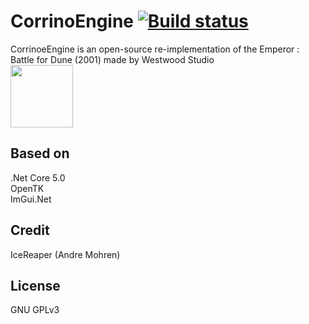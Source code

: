 # CorrinoEngine [![Build status](https://ci.appveyor.com/api/projects/status/epp6a74dmenhpcdr/branch/main?svg=true)](https://ci.appveyor.com/project/cookgreen/corrinoengine/branch/main)

CorrinoeEngine is an open-source re-implementation of the Emperor : Battle for Dune (2001) made by Westwood Studio   
<img src="https://user-images.githubusercontent.com/21171007/140613614-cd2c73c0-3caa-4bcb-a744-6b3459d2f74b.png" width="100"/>

## Based on  
.Net Core 5.0  
OpenTK  
ImGui.Net  

## Credit  
IceReaper (Andre Mohren)  

## License
GNU GPLv3  
